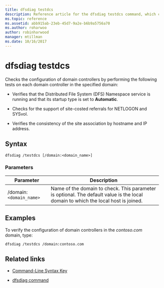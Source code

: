 ```yaml
---
title: dfsdiag testdcs
description: Reference article for the dfsdiag testdcs command, which checks the configuration of domain controllers in the specified domain.
ms.topic: reference
ms.assetid: abb915ab-23eb-45d7-9a2e-b6b9a5756a70
ms.author: roharwoo
author: robinharwood
manager: mtillman
ms.date: 10/16/2017
---
```


# dfsdiag testdcs



Checks the configuration of domain controllers by performing the following tests on each domain controller in the specified domain:

- Verifies that the Distributed File System (DFS) Namespace service is running and that its startup type is set to **Automatic**.

- Checks for the support of site-costed referrals for NETLOGON and SYSvol.

- Verifies the consistency of the site association by hostname and IP address.

## Syntax

```
dfsdiag /testdcs [/domain:<domain_name>]
```

### Parameters

| Parameter | Description |
| --------- | ----------- |
| /domain:`<domain_name>` | Name of the domain to check. This parameter is optional. The default value is the local domain to which the local host is joined. |

## Examples

To verify the configuration of domain controllers in the *contoso.com* domain, type:

```
dfsdiag /testdcs /domain:contoso.com
```

## Related links

- [Command-Line Syntax Key](command-line-syntax-key.md)

- [dfsdiag command](dfsdiag.md)
